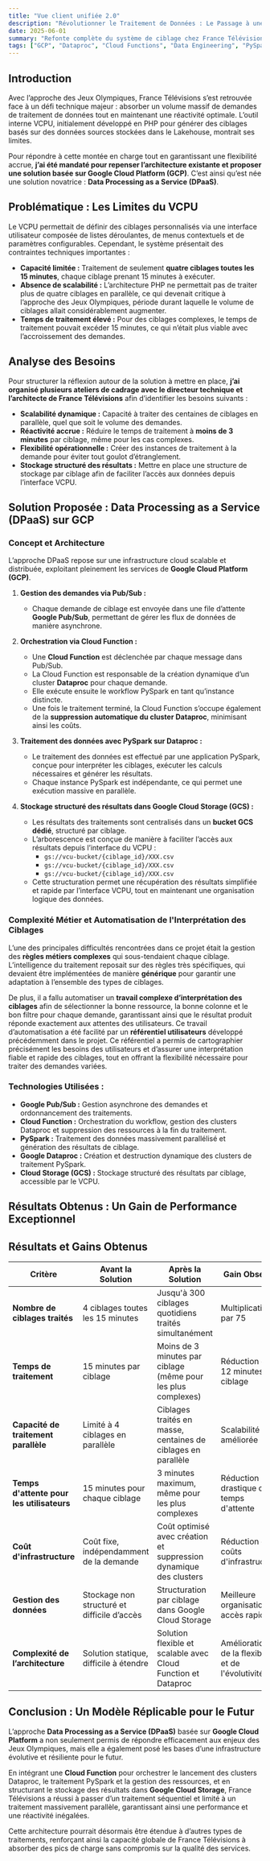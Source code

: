 ```yaml
---
title: "Vue client unifiée 2.0"
description: "Révolutionner le Traitement de Données : Le Passage à une Architecture Data Processing as a Service (DPaaS) sur GCP pour France Télévisions, dans le cadre des initiatives stratégiques liées aux JO 2024."
date: 2025-06-01
summary: "Refonte complète du système de ciblage chez France Télévisions : migration d'un outil PHP limité vers une solution scalable sur GCP, avec un traitement parallèle des données en temps réel et une gestion automatisée des clusters Dataproc."
tags: ["GCP", "Dataproc", "Cloud Functions", "Data Engineering", "PySpark", "Data Processing", "Google Cloud Storage", "Architecture Cloud", "Automation", "Scaling"]
---
```


## Introduction

Avec l’approche des Jeux Olympiques, France Télévisions s’est retrouvée face à un défi technique majeur : absorber un volume massif de demandes de traitement de données tout en maintenant une réactivité optimale. L’outil interne VCPU, initialement développé en PHP pour générer des ciblages basés sur des données sources stockées dans le Lakehouse, montrait ses limites.  

Pour répondre à cette montée en charge tout en garantissant une flexibilité accrue, **j’ai été mandaté pour repenser l’architecture existante et proposer une solution basée sur Google Cloud Platform (GCP)**. C’est ainsi qu’est née une solution novatrice : **Data Processing as a Service (DPaaS)**.

## Problématique : Les Limites du VCPU

Le VCPU permettait de définir des ciblages personnalisés via une interface utilisateur composée de listes déroulantes, de menus contextuels et de paramètres configurables. Cependant, le système présentait des contraintes techniques importantes :

- **Capacité limitée :** Traitement de seulement **quatre ciblages toutes les 15 minutes**, chaque ciblage prenant 15 minutes à exécuter.
- **Absence de scalabilité :** L’architecture PHP ne permettait pas de traiter plus de quatre ciblages en parallèle, ce qui devenait critique à l’approche des Jeux Olympiques, période durant laquelle le volume de ciblages allait considérablement augmenter.
- **Temps de traitement élevé :** Pour des ciblages complexes, le temps de traitement pouvait excéder 15 minutes, ce qui n’était plus viable avec l’accroissement des demandes.

## Analyse des Besoins

Pour structurer la réflexion autour de la solution à mettre en place, **j’ai organisé plusieurs ateliers de cadrage avec le directeur technique et l’architecte de France Télévisions** afin d’identifier les besoins suivants :

- **Scalabilité dynamique :** Capacité à traiter des centaines de ciblages en parallèle, quel que soit le volume des demandes.
- **Réactivité accrue :** Réduire le temps de traitement à **moins de 3 minutes** par ciblage, même pour les cas complexes.
- **Flexibilité opérationnelle :** Créer des instances de traitement à la demande pour éviter tout goulot d’étranglement.
- **Stockage structuré des résultats :** Mettre en place une structure de stockage par ciblage afin de faciliter l’accès aux données depuis l’interface VCPU.

## Solution Proposée : Data Processing as a Service (DPaaS) sur GCP

### Concept et Architecture

L’approche DPaaS repose sur une infrastructure cloud scalable et distribuée, exploitant pleinement les services de **Google Cloud Platform (GCP)**.

1. **Gestion des demandes via Pub/Sub :**  
   - Chaque demande de ciblage est envoyée dans une file d’attente **Google Pub/Sub**, permettant de gérer les flux de données de manière asynchrone.

2. **Orchestration via Cloud Function :**  
   - Une **Cloud Function** est déclenchée par chaque message dans Pub/Sub.  
   - La Cloud Function est responsable de la création dynamique d’un cluster **Dataproc** pour chaque demande.  
   - Elle exécute ensuite le workflow PySpark en tant qu’instance distincte.  
   - Une fois le traitement terminé, la Cloud Function s’occupe également de la **suppression automatique du cluster Dataproc**, minimisant ainsi les coûts.

3. **Traitement des données avec PySpark sur Dataproc :**  
   - Le traitement des données est effectué par une application PySpark, conçue pour interpréter les ciblages, exécuter les calculs nécessaires et générer les résultats.  
   - Chaque instance PySpark est indépendante, ce qui permet une exécution massive en parallèle.

4. **Stockage structuré des résultats dans Google Cloud Storage (GCS) :**  
   - Les résultats des traitements sont centralisés dans un **bucket GCS dédié**, structuré par ciblage.  
   - L’arborescence est conçue de manière à faciliter l’accès aux résultats depuis l’interface du VCPU :  
     - `gs://vcu-bucket/{ciblage_id}/XXX.csv`  
     - `gs://vcu-bucket/{ciblage_id}/XXX.csv`  
     - `gs://vcu-bucket/{ciblage_id}/XXX.csv`  
   - Cette structuration permet une récupération des résultats simplifiée et rapide par l’interface VCPU, tout en maintenant une organisation logique des données.

### Complexité Métier et Automatisation de l'Interprétation des Ciblages

L’une des principales difficultés rencontrées dans ce projet était la gestion des **règles métiers complexes** qui sous-tendaient chaque ciblage. L’intelligence du traitement reposait sur des règles très spécifiques, qui devaient être implémentées de manière **générique** pour garantir une adaptation à l’ensemble des types de ciblages.

De plus, il a fallu automatiser un **travail complexe d’interprétation des ciblages** afin de sélectionner la bonne ressource, la bonne colonne et le bon filtre pour chaque demande, garantissant ainsi que le résultat produit réponde exactement aux attentes des utilisateurs. Ce travail d’automatisation a été facilité par un **référentiel utilisateurs** développé précédemment dans le projet. Ce référentiel a permis de cartographier précisément les besoins des utilisateurs et d’assurer une interprétation fiable et rapide des ciblages, tout en offrant la flexibilité nécessaire pour traiter des demandes variées.

### Technologies Utilisées :

- **Google Pub/Sub :** Gestion asynchrone des demandes et ordonnancement des traitements.
- **Cloud Function :** Orchestration du workflow, gestion des clusters Dataproc et suppression des ressources à la fin du traitement.
- **PySpark :** Traitement des données massivement parallélisé et génération des résultats de ciblage.
- **Google Dataproc :** Création et destruction dynamique des clusters de traitement PySpark.
- **Cloud Storage (GCS) :** Stockage structuré des résultats par ciblage, accessible par le VCPU.

## Résultats Obtenus : Un Gain de Performance Exceptionnel

## Résultats et Gains Obtenus

| Critère                      | Avant la Solution                         | Après la Solution                               | Gain Observé                          |
|------------------------------|-------------------------------------------|------------------------------------------------|---------------------------------------|
| **Nombre de ciblages traités**| 4 ciblages toutes les 15 minutes          | Jusqu'à 300 ciblages quotidiens traités simultanément | Multiplication par 75                |
| **Temps de traitement**      | 15 minutes par ciblage                    | Moins de 3 minutes par ciblage (même pour les plus complexes) | Réduction de 12 minutes par ciblage   |
| **Capacité de traitement parallèle** | Limité à 4 ciblages en parallèle        | Ciblages traités en masse, centaines de ciblages en parallèle | Scalabilité améliorée                |
| **Temps d'attente pour les utilisateurs** | 15 minutes pour chaque ciblage         | 3 minutes maximum, même pour les plus complexes | Réduction drastique du temps d'attente |
| **Coût d'infrastructure**    | Coût fixe, indépendamment de la demande   | Coût optimisé avec création et suppression dynamique des clusters | Réduction des coûts d'infrastructure |
| **Gestion des données**      | Stockage non structuré et difficile d’accès | Structuration par ciblage dans Google Cloud Storage | Meilleure organisation et accès rapide |
| **Complexité de l’architecture** | Solution statique, difficile à étendre   | Solution flexible et scalable avec Cloud Function et Dataproc | Amélioration de la flexibilité et de l'évolutivité |

## Conclusion : Un Modèle Réplicable pour le Futur

L’approche **Data Processing as a Service (DPaaS)** basée sur **Google Cloud Platform** a non seulement permis de répondre efficacement aux enjeux des Jeux Olympiques, mais elle a également posé les bases d’une infrastructure évolutive et résiliente pour le futur.

En intégrant une **Cloud Function** pour orchestrer le lancement des clusters Dataproc, le traitement PySpark et la gestion des ressources, et en structurant le stockage des résultats dans **Google Cloud Storage**, France Télévisions a réussi à passer d’un traitement séquentiel et limité à un traitement massivement parallèle, garantissant ainsi une performance et une réactivité inégalées.

Cette architecture pourrait désormais être étendue à d’autres types de traitements, renforçant ainsi la capacité globale de France Télévisions à absorber des pics de charge sans compromis sur la qualité des services.
